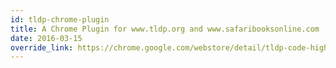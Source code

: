```yaml
---
id: tldp-chrome-plugin
title: A Chrome Plugin for www.tldp.org and www.safaribooksonline.com
date: 2016-03-15
override_link: https://chrome.google.com/webstore/detail/tldp-code-highlighter/feecfpbibhpnlbnpoclkdhgbclgdpjba?hl=en-US
---
```

